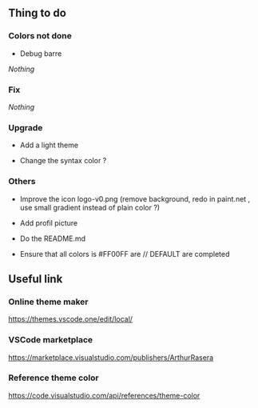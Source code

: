 ## Thing to do

### Colors not done

- Debug barre

_Nothing_

### Fix

_Nothing_

### Upgrade

- Add a light theme

- Change the syntax color ?

### Others

- Improve the icon logo-v0.png (remove background, redo in paint.net , use small gradient instead of plain color ?)

- Add profil picture

- Do the README.md

- Ensure that all colors is #FF00FF are // DEFAULT are completed

## Useful link

### Online theme maker

https://themes.vscode.one/edit/local/

### VSCode marketplace

https://marketplace.visualstudio.com/publishers/ArthurRasera

### Reference theme color

https://code.visualstudio.com/api/references/theme-color
